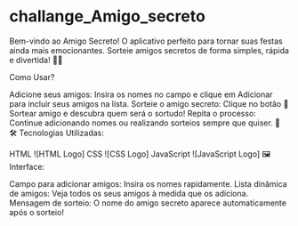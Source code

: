 # challange_Amigo_secreto
Bem-vindo ao Amigo Secreto! O aplicativo perfeito para tornar suas festas ainda mais emocionantes. Sorteie amigos secretos de forma simples, rápida e divertida! 🥳✨

Como Usar?

Adicione seus amigos: Insira os nomes no campo e clique em Adicionar para incluir seus amigos na lista.
Sorteie o amigo secreto: Clique no botão 🎲 Sortear amigo e descubra quem será o sortudo!
Repita o processo: Continue adicionando nomes ou realizando sorteios sempre que quiser. 🎉
🛠️ Tecnologias Utilizadas:

HTML ![HTML Logo]
CSS ![CSS Logo]
JavaScript ![JavaScript Logo]
🖼️ Interface:

Campo para adicionar amigos: Insira os nomes rapidamente.
Lista dinâmica de amigos: Veja todos os seus amigos à medida que os adiciona.
Mensagem de sorteio: O nome do amigo secreto aparece automaticamente após o sorteio!
